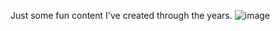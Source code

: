 Just some fun content I've created through the years.
![image](https://user-images.githubusercontent.com/118936842/207126294-3ac688a2-c89c-410b-8515-c3ce31b5ea83.png)
